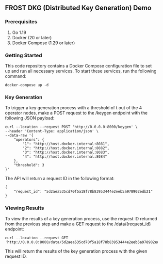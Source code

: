## FROST DKG (Distributed Key Generation) Demo

### Prerequisites
1. Go 1.19
2. Docker (20 or later)
3. Docker Compose (1.29 or later)

### Getting Started
This code repository contains a Docker Compose configuration file to set up and run all necessary services. To start these services, run the following command:

```
docker-compose up -d
```
### Key Generation
To trigger a key generation process with a threshold of t out of the 4 operator nodes, make a POST request to the /keygen endpoint with the following JSON payload:
```
curl --location --request POST 'http://0.0.0.0:8000/keygen' \
--header 'Content-Type: application/json' \
--data-raw '{
    "operators": {
        "1": "http://host.docker.internal:8081",
        "2": "http://host.docker.internal:8082",
        "3": "http://host.docker.internal:8083",
        "4": "http://host.docker.internal:8084"
    },
    "threshold": 3
}'
```
The API will return a request ID in the following format:
```
{
    "request_id": "5d2aea535cd70f5a18f78b83953444e2eeb5a978902edb21"
}
```
### Viewing Results
To view the results of a key generation process, use the request ID returned from the previous step and make a GET request to the /data/{request_id} endpoint:
```
curl --location --request GET 'http://0.0.0.0:8000/data/5d2aea535cd70f5a18f78b83953444e2eeb5a978902edb21'
```
This will return the results of the key generation process with the given request ID.
